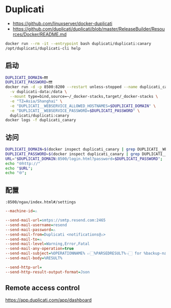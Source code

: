 # Duplicati
- https://github.com/linuxserver/docker-duplicati
- https://github.com/duplicati/duplicati/blob/master/ReleaseBuilder/Resources/Docker/README.md

```bash
docker run --rm -it --entrypoint bash duplicati/duplicati:canary
/opt/duplicati/duplicati-cli help
```

## 启动
```bash
DUPLICATI_DOMAIN=❗️❗️❗️
DUPLICATI_PASSWORD=❗️❗️❗️
docker run -d -p 8500:8200 --restart unless-stopped --name duplicati_canary \
  -v duplicati-data:/data \
  --mount type=bind,source=~/_docker-stacks,target/_docker-stacks \
  -e "TZ=Asia/Shanghai" \
  -e "DUPLICATI__WEBSERVICE_ALLOWED_HOSTNAMES=$DUPLICATI_DOMAIN" \
  -e "DUPLICATI__WEBSERVICE_PASSWORD=$DUPLICATI_PASSWORD" \
  duplicati/duplicati:canary
docker logs -f duplicati_canary
```

## 访问
```bash
DUPLICATI_DOMAIN=$(docker inspect duplicati_canary | grep DUPLICATI__WEBSERVICE_ALLOWED_HOSTNAMES | awk -F '=' '{gsub(/",$/, "", $2); print $2}');
DUPLICATI_PASSWORD=$(docker inspect duplicati_canary | grep DUPLICATI__WEBSERVICE_PASSWORD | awk -F '=' '{gsub(/",$/, "", $2); print $2}');
URL="$DUPLICATI_DOMAIN:8500/login.html?password=$DUPLICATI_PASSWORD";
echo "🌐http://"
echo "$URL";
echo "🌐";
```

## 配置

`:8500/ngax/index.html#/settings`

```ini
--machine-id=⚠️

--send-mail-url=smtps://smtp.resend.com:2465
--send-mail-username=resend
--send-mail-password=⚠️
--send-mail-from=Duplicati <notifications@⚠️>
--send-mail-to=⚠️
--send-mail-level=Warning,Error,Fatal
--send-mail-any-operation=true
--send-mail-subject=%OPERATIONNAME% 👉🏻%PARSEDRESULT%👈🏻 for %backup-name%
--send-mail-body=%RESULT%

--send-http-url=
--send-http-result-output-format=Json
```

## Remote access control

https://app.duplicati.com/app/dashboard